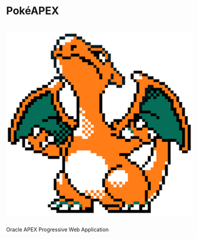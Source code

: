 # PokéAPEX

<h1 align="center">
    <a href="https://pokeapex.com">
    <img src="https://github.com/dbeniteza/PokeAPEX/blob/main/docs/imgs/app-icon.png">
    </a>
</h1>

Oracle APEX Progressive Web Application
